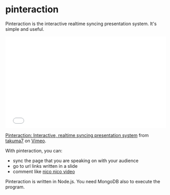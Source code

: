 pinteraction
============

Pinteraction is the interactive realtime syncing presentation system. It's simple and useful.

<iframe src="//player.vimeo.com/video/74862703" width="500" height="286" frameborder="0" webkitallowfullscreen mozallowfullscreen allowfullscreen></iframe> <p><a href="http://vimeo.com/74862703">Pinteraction: Interactive, realtime syncing presentation system</a> from <a href="http://vimeo.com/takuma7">takuma7</a> on <a href="https://vimeo.com">Vimeo</a>.</p>

With pinteraction, you can:
- sync the page that you are speaking on with your audience
- go to url links written in a slide
- comment like [nico nico video](http://www.nicovideo.jp/)

Pinteraction is written in Node.js. You need MongoDB also to execute the program.
